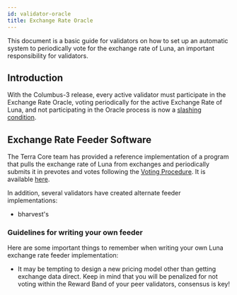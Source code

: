 ```yaml
---
id: validator-oracle
title: Exchange Rate Oracle
---
```


This document is a basic guide for validators on how to set up an automatic system to periodically vote for the exchange rate of Luna, an important responsibility for validators.

## Introduction

With the Columbus-3 release, every active validator must participate in the Exchange Rate Oracle, voting periodically for the active Exchange Rate of Luna, and not participating in the Oracle process is now a [slashing condition](dev-spec-oracle.md#slashing).

## Exchange Rate Feeder Software

The Terra Core team has provided a reference implementation of a program that pulls the exchange rate of Luna from exchanges and periodically submits it in prevotes and votes following the [Voting Procedure](dev-spec-oracle.md#voting-procedure). It is available [here](https://github.com/terra-project/oracle-feeder/tree/columbus-3).

In addition, several validators have created alternate feeder implementations:

- bharvest's 

### Guidelines for writing your own feeder

Here are some important things to remember when writing your own Luna exchange rate feeder implementation:

- It may be tempting to design a new pricing model other than getting exchange data direct. Keep in mind that you will be penalized for not voting within the Reward Band of your peer validators, consensus is key!